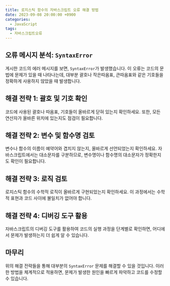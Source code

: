 ```yaml
---
title: 로지스틱 함수의 자바스크립트 오류 해결 방법
date: 2023-09-08 20:00:00 +0900
categories:
  - JavaScript
tags:
  - 자바스크립트오류
---
```


## 오류 메시지 분석: `SyntaxError`

게시한 코드의 에러 메시지를 보면, `SyntaxError`가 발생했습니다. 이 오류는 코드의 문법에 문제가 있을 때 나타나는데, 대부분 괄호나 작은따옴표, 큰따옴표와 같은 기호들을 정확하게 사용하지 않았을 때 발생합니다.

## 해결 전략 1: 괄호 및 기호 확인

코드에 사용된 괄호나 따옴표, 기호들이 올바르게 닫혀 있는지 확인하세요. 또한, 모든 연산자가 올바른 위치에 있는지도 점검이 필요합니다.

## 해결 전략 2: 변수 및 함수명 검토

변수나 함수의 이름이 예약어와 겹치지 않는지, 올바르게 선언되었는지 확인하세요. 자바스크립트에서는 대소문자를 구분하므로, 변수명이나 함수명의 대소문자가 정확한지도 확인이 필요합니다.

## 해결 전략 3: 로직 검토

로지스틱 함수의 수학적 로직이 올바르게 구현되었는지 확인하세요. 이 과정에서는 수학적 표현과 코드 사이에 불일치가 없어야 합니다.

## 해결 전략 4: 디버깅 도구 활용

자바스크립트의 디버깅 도구를 활용하여 코드의 실행 과정을 단계별로 확인하면, 어디에서 문제가 발생하는지 더 쉽게 알 수 있습니다.

## 마무리

위의 해결 전략들을 통해 대부분의 `SyntaxError` 문제를 해결할 수 있을 것입니다. 이러한 방법을 체계적으로 적용하면, 문제가 발생한 원인을 빠르게 파악하고 코드를 수정할 수 있습니다.
